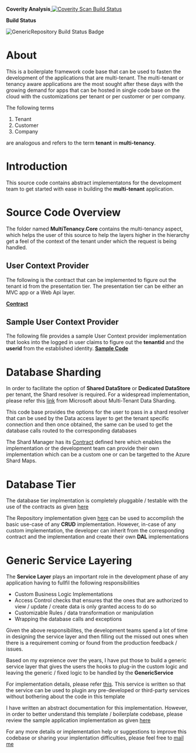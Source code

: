 **Coverity Analysis**<a href="https://scan.coverity.com/projects/d-saravanan-multitenant.dev.template">
  <img alt="Coverity Scan Build Status"
       src="https://scan.coverity.com/projects/11273/badge.svg"/>
</a>


**Build Status**


<img src="https://ci.appveyor.com/api/projects/status/github/d-saravanan/multitenant.dev.template?svg=true" alt="GenericRepository Build Status Badge">

# About
This is a boilerplate framework code base that can be used to fasten the development of the applications that are multi-tenant. The multi-tenant or tenancy aware applications are the most sought after these days with the growing demand for apps that can be hosted in single code base on the cloud with the customizations per tenant or per customer or per company.

The following terms
1. Tenant
2. Customer
3. Company

are analogous and refers to the term **tenant** in **multi-tenancy**.

# Introduction
This source code contains abstract implementatons for the development team to get started with ease in building the **multi-tenant** application.

# Source Code Overview
The folder named **MultiTenancy.Core** contains the multi-tenancy aspect, which helps the user of this source to help the layers higher in the hierarchy get a feel of the context of the tenant under which the request is being handled.

## User Context Provider
The following is the contract that can be implemented to figure out the tenant id from the presentation tier. The presentation tier can be either an MVC app or a Web Api layer.

[**Contract**](https://github.com/d-saravanan/multitenant.dev.template/MultiTenancy.Core/ProviderContracts/IUserContextProvider.cs)

## Sample User Context Provider

The following file provides a sample User Context provider implementation that looks into the logged in user claims to figure out the **tenantid** and the **userid** from the established identity.
[**Sample Code**](https://github.com/d-saravanan/multitenant.dev.template/blob/master/MultiTenancy.Core/Providers/ClaimsContextDataProvider.cs)

# Database Sharding
In order to facilitate the option of **Shared DataStore** or **Dedicated DataStore** per tenant, the Shard resolver is required. 
For a widespread implementation, please refer this [link](https://msdn.microsoft.com/en-us/library/aa479086.aspx) from Microsoft about Multi-Tenant Data Sharding.

This code base provides the options for the user to pass in a shard resolver that can be used by the Data access layer to get the tenant specific connection and then once obtained, the same can be used to get the database calls routed to the corresponding databases

The Shard Manager has its [Contract](https://github.com/d-saravanan/multitenant.dev.template/blob/master/src/GenericRepository/Shards/Contracts/ITenantShardResolver.cs) defined here which enables the implementation or the development team can provide their own implementation which can be a custom one or can be targetted to the Azure Shard Maps.

# Database Tier
The database tier implmentation is completely pluggable / testable with the use of the contracts as given [here](https://github.com/d-saravanan/multitenant.dev.template/tree/master/src/GenericRepository.EntityFramework)

The Repository implementation given [here](https://github.com/d-saravanan/multitenant.dev.template/blob/master/src/GenericRepository.EntityFramework/Repository/EntityRepository'2.cs) can be used to accomplish the basic use-case of any **CRUD** implementation. However, in-case of any custom implementation, the developer can inherit from the corresponding contract and the implementation and create their own **DAL** implementations

# Generic Service Layering
The **Service Layer** plays an important role in the development phase of any application having to fullfil the following responsibilities
* Custom Business Logic Implementations
* Access Control checks that ensures that the ones that are authorized to view / update / create data is only granted access to do so
* Customizable Rules / data transformation or manipulation
* Wrapping the database calls and exceptions

Given the above responsibilites, the development teams spend a lot of time in designing the service layer and then filling out the missed out ones when there is a requirement coming or found from the production feedback / issues.

Based on my expreience over the years, I have put those to build a generic service layer that gives the users the hooks to plug-in the custom logic and leaving the generic / fixed logic to be handled by the **GenericService**

For implementation details, please refer [this](https://github.com/d-saravanan/multitenant.dev.template/blob/master/GenericService/Services/BaseService.cs). This service is written so that the service can be used to plugin any pre-developed or third-party services without bothering about the code in this template

I have written an abstract documentation for this implementation. However, in order to better understand this template / boilerplate codebase, please review the sample application implementation as given [here](https://github.com/d-saravanan/multitenant.dev.template/tree/master/samples/GenericRepository.EntityFramework.SampleWebApi)

For any more details or implementation help or suggestions to improve this codebase or sharing your implentation difficulties, please feel free to <a href="mailto:s.dorai2009@gmail.com" title=" email the developer of this repo">mail me</a>


